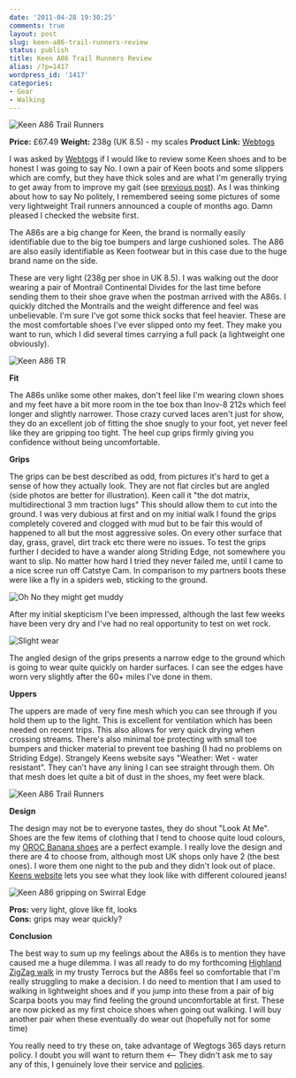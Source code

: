 ```yaml
---
date: '2011-04-28 19:30:25'
comments: true
layout: post
slug: keen-a86-trail-runners-review
status: publish
title: Keen A86 Trail Runners Review
alias: /?p=1417
wordpress_id: '1417'
categories:
- Gear
- Walking
---
```


![Keen A86 Trail Runners](http://dl.dropbox.com/u/2657852/website/images/IMG_20110402_125935.jpg) 

**Price:** £67.49 
**Weight:** 238g (UK 8.5) - my scales 
**Product Link:** [Webtogs](http://www.webtogs.co.uk/Keen_Mens_A86_TR_Trail_Runners_102848-22942.html) 

I was asked by [Webtogs](http://www.webtogs.co.uk/) if I would like to review some Keen shoes and to be honest I was going to say No. I own a pair of Keen boots and some slippers which are comfy, but they have thick soles and are what I'm generally trying to get away from to improve my gait (see [previous post](http://www.stevenhorner.com/?p=1406)). As I was thinking about how to say No politely, I remembered seeing some pictures of some very lightweight Trail runners announced a couple of months ago. Damn pleased I checked the website first. 
<!-- more -->
The A86s are a big change for Keen, the brand is normally easily identifiable due to the big toe bumpers and large cushioned soles. The A86 are also easily identifiable as Keen footwear but in this case due to the huge brand name on the side. 

These are very light (238g per shoe in UK 8.5). I was walking out the door wearing a pair of Montrail Continental Divides for the last time before sending them to their shoe grave when the postman arrived with the A86s. I quickly ditched the Montrails and the weight difference and feel was unbelievable. I'm sure I've got some thick socks that feel heavier. These are the most comfortable shoes I've ever slipped onto my feet. They make you want to run, which I did several times carrying a full pack (a lightweight one obviously). 

![Keen A86 TR](http://dl.dropbox.com/u/2657852/website/images/IMG_20110402_130147.jpg) 


**Fit** 

The A86s unlike some other makes, don't feel like I'm wearing clown shoes and my feet have a bit more room in the toe box than Inov-8 212s which feel longer and slightly narrower. Those crazy curved laces aren't just for show, they do an excellent job of fitting the shoe snugly to your foot, yet never feel like they are gripping too tight. The heel cup grips firmly giving you confidence without being uncomfortable. 


**Grips** 

The grips can be best described as odd, from pictures it's hard to get a sense of how they actually look. They are not flat circles but are angled (side photos are better for illustration). Keen call it "the dot matrix, multidirectional 3 mm traction lugs" This should allow them to cut into the ground. I was very dubious at first and on my initial walk I found the grips completely covered and clogged with mud but to be fair this would of happened to all but the most aggressive soles. On every other surface that day, grass, gravel, dirt track etc there were no issues. To test the grips further I decided to have a wander along Striding Edge, not somewhere you want to slip. No matter how hard I tried they never failed me, until I came to a nice scree run off Catstye Cam. In comparison to my partners boots these were like a fly in a spiders web, sticking to the ground. 

![Oh No they might get muddy](http://dl.dropbox.com/u/2657852/website/images/IMG_20110402_130959.jpg) 

After my initial skepticism I've been impressed, although the last few weeks have been very dry and I've had no real opportunity to test on wet rock. 

![Slight wear](http://dl.dropbox.com/u/2657852/website/images/Footwear-and-Weardale-Skyline-beta-026.jpg) 

The angled design of the grips presents a narrow edge to the ground which is going to wear quite quickly on harder surfaces. I can see the edges have worn very slightly after the 60+ miles I've done in them. 


**Uppers** 

The uppers are made of very fine mesh which you can see through if you hold them up to the light. This is excellent for ventilation which has been needed on recent trips. This also allows for very quick drying when crossing streams. There's also minimal toe protecting with small toe bumpers and thicker material to prevent toe bashing (I had no problems on Striding Edge). Strangely Keens website says "Weather: Wet - water resistant". They can't have any lining I can see straight through them. Oh that mesh does let quite a bit of dust in the shoes, my feet were black. 

![Keen A86 Trail Runners](http://dl.dropbox.com/u/2657852/website/images/Footwear-and-Weardale-Skyline-beta-0211.jpg) 


**Design** 

The design may not be to everyone tastes, they do shout "Look At Me". Shoes are the few items of clothing that I tend to choose quite loud colours, my [OROC Banana shoes](http://www.inov-8.com/Products-Detail.asp?PG=PG1&L=26&P=5050973079) are a perfect example. I really love the design and there are 4 to choose from, although most UK shops only have 2 (the best ones). I wore them one night to the pub and they didn't look out of place. [Keens website](http://www.keenfootwear.com/product/ss11/shoes/men/trailhead/a86%20tr/classic%20blue!keen%20yellow) lets you see what they look like with different coloured jeans! 

![Keen A86 gripping on Swirral Edge](http://dl.dropbox.com/u/2657852/website/images/Striding-Edge-Swirral-Edge-April-2011-085.jpg) 


**Pros:** very light, glove like fit, looks <BR>
**Cons:** grips may wear quickly? 


**Conclusion** 

The best way to sum up my feelings about the A86s is to mention they have caused me a huge dilemma. I was all ready to do my forthcoming [Highland ZigZag walk](http://www.stevenhorner.com/?p=1393) in my trusty Terrocs but the A86s feel so comfortable that I'm really struggling to make a decision. I do need to mention that I am used to walking in lightweight shoes and if you jump into these from a pair of big Scarpa boots you may find feeling the ground uncomfortable at first. These are now picked as my first choice shoes when going out walking. I will buy another pair when these eventually do wear out (hopefully not for some time) 

You really need to try these on, take advantage of Wegtogs 365 days return policy. I doubt you will want to return them <-- They didn't ask me to say any of this, I genuinely love their service and [policies](http://www.webtogs.co.uk/help/Why_Buy_From_Webtogs.html).
